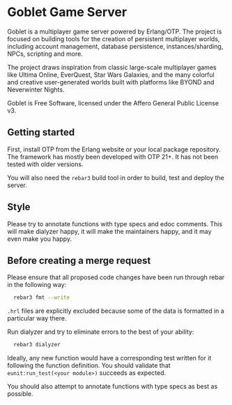 Goblet Game Server
=================================================
Goblet is a multiplayer game server powered by Erlang/OTP. The project is
focused on building tools for the creation of persistent multiplayer worlds,
including account management, database persistence, instances/sharding, NPCs,
scripting and more.

The project draws inspiration from classic large-scale multiplayer games like
Ultima Online, EverQuest, Star Wars Galaxies, and the many colorful and
creative user-generated worlds built with platforms like BYOND and Neverwinter
Nights.

Goblet is Free Software, licensed under the Affero General Public License v3. 


Getting started
-------------------------------------------------
First, install OTP from the Erlang website or your local package repository.
The framework has mostly been developed with OTP 21+. It has not been tested
with older versions.

You will also need the `rebar3` build tool in order to build, test and deploy
the server.


Style
-------------------------------------------------
Please try to annotate functions with type specs and edoc comments. This will
make dialyzer happy, it will make the maintainers happy, and it may even make
you happy.


Before creating a merge request
-------------------------------------------------
Please ensure that all proposed code changes have been run through rebar in
the following way:
```bash
  rebar3 fmt --write
```

`.hrl` files are explicitly excluded because some of the data is formatted in a
particular way there. 

Run dialyzer and try to eliminate errors to the best of your ability:
```bash
  rebar3 dialyzer
```

Ideally, any new function would have a corresponding test written for it
following the function definition.  You should validate that
`eunit:run_test(<your module>)` succeeds as expected.

You should also attempt to annotate functions with type specs as best as
possible.
